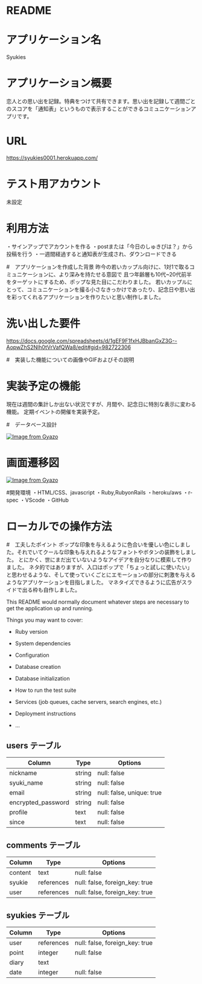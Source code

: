 # README

# アプリケーション名
Syukies

 # アプリケーション概要
 恋人との思い出を記録。特典をつけて共有できます。思い出を記録して週間ごとのスコアを「通知表」というもので表示することができるコミュニケーションアプリです。
 
 # URL
 https://syukies0001.herokuapp.com/
 
 # テスト用アカウント
 未設定
 
 # 利用方法
 ・サインアップでアカウントを作る
 ・postまたは「今日のしゅきぴは？」から投稿を行う
 ・一週間経過すると通知表が生成され、ダウンロードできる
 
 #　アプリケーションを作成した背景
 昨今の若いカップル向けに、1対1で取るコミュニケーションに、より深みを持たせる意図で
 且つ年齢層も10代~20代前半をターゲットにするため、ポップな見た目にこだわりました。
 若いカップルにとって、コミュニケーションを撮る小さなきっかけであったり、記念日や思い出を彩ってくれるアプリケーションを作りたいと思い制作しました。
 
 # 洗い出した要件
 https://docs.google.com/spreadsheets/d/1gEF9F1fxHJBbanGxZ3G--AopwZhS2Nlh0tVrVafQWa8/edit#gid=982722306
 
#　実装した機能についての画像やGIFおよびその説明
 
 # 実装予定の機能
 現在は週間の集計しか出ない状況ですが、月間や、記念日に特別な表示に変わる機能。
 定期イベントの開催を実装予定。
 
#　データベース設計
 
 [![Image from Gyazo](https://i.gyazo.com/872ffd25ddb140fadd691e2ab3d79b3c.png)](https://gyazo.com/872ffd25ddb140fadd691e2ab3d79b3c)

# 画面遷移図

[![Image from Gyazo](https://i.gyazo.com/1e72546b3c7a35fdab3505716187bab6.png)](https://gyazo.com/1e72546b3c7a35fdab3505716187bab6)

#開発環境
・HTML/CSS、javascript
・Ruby,RubyonRails
・heroku/aws
・r-spec
・VScode
・GitHub

# ローカルでの操作方法

#　工夫したポイント
ポップな印象を与えるように色合いを優しい色にしました。それでいてクールな印象も与えれるようなフォントやボタンの装飾をしました。
とにかく、世にまだ出ていないようなアイデアを自分なりに模索して作りました。
ネタ的ではありますが、入口はポップで「ちょっと試しに使いたい」と思わせるような、そして使っていくごとにエモーションの部分に刺激を与えるようなアプリケーションを目指しました。
マネタイズできるように広告がスライドで出る枠も自作しました。



This README would normally document whatever steps are necessary to get the
application up and running.

Things you may want to cover:

* Ruby version

* System dependencies

* Configuration

* Database creation

* Database initialization

* How to run the test suite

* Services (job queues, cache servers, search engines, etc.)

* Deployment instructions

* ...
## users テーブル

| Column             | Type   | Options     |
| ------------------ | ------ | ----------- |
| nickname           | string | null: false |
| syuki_name         | string | null: false |
| email              | string | null: false, unique: true |
| encrypted_password | string | null: false |
| profile            | text   | null: false |
| since              | text   | null: false |

## comments テーブル

| Column             | Type   | Options     |
| ------------------ | ------ | ----------- |
| content            | text   | null: false |
| syukie             | references | null: false, foreign_key: true |
| user               | references | null: false, foreign_key: true |


## syukies テーブル

| Column | Type       | Options                        |
| ------ | ---------- | ------------------------------ |
| user   | references | null: false, foreign_key: true |
| point  | integer    | null: false |
| diary  | text       |   |
| date   | integer    | null: false |
